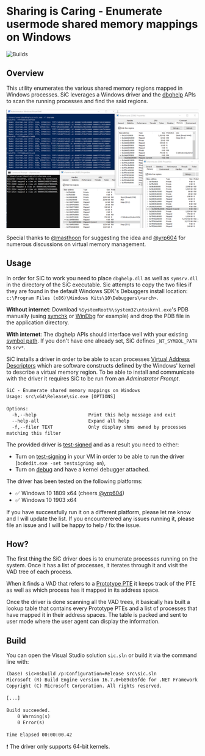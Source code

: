 # Sharing is Caring - Enumerate usermode shared memory mappings on Windows
![Builds](https://github.com/0vercl0k/sic/workflows/Builds/badge.svg)

## Overview

This utility enumerates the various shared memory regions mapped in Windows processes. SiC leverages a Windows driver and the [dbghelp](https://docs.microsoft.com/en-us/windows/win32/debug/dbghelp-functions) APIs to scan the running processes and find the said regions.

![SiC](pics/sic.png)

Special thanks to [@masthoon](https://github.com/masthoon) for suggesting the idea and [@yrp604](https://github.com/yrp604) for numerous discussions on virtual memory management.

## Usage

In order for SiC to work you need to place `dbghelp.dll` as well as `symsrv.dll` in the directory of the SiC executable. Sic attempts to copy the two files if they are found in the default Windows SDK's Debuggers install location: `c:\Program Files (x86)\Windows Kits\10\Debuggers\<arch>`.

**Without internet**: Download `%SystemRoot%\system32\ntoskrnl.exe`'s PDB manually (using [symchk](https://docs.microsoft.com/en-us/windows-hardware/drivers/debugger/using-symchk) or [WinDbg](https://docs.microsoft.com/en-us/windows-hardware/drivers/debugger/debugger-download-tools) for example) and drop the PDB file in the application directory.

**With internet**: The dbghelp APIs should interface well with your existing [symbol path](https://docs.microsoft.com/en-us/windows-hardware/drivers/debugger/symbol-path). If you don't have one already set, SiC defines `_NT_SYMBOL_PATH` to `srv*`.

SiC installs a driver in order to be able to scan processes [Virtual Address Descriptors](https://docs.microsoft.com/en-us/windows-hardware/drivers/debugger/-vad) which are software constructs defined by the Windows' kernel to describe a virtual memory region. To be able to install and communicate with the driver it requires SiC to be run from an *Adminstrator Prompt*.

```
SiC - Enumerate shared memory mappings on Windows
Usage: src\x64\Release\sic.exe [OPTIONS]

Options:
  -h,--help                   Print this help message and exit
  --help-all                  Expand all help
  -f,--filer TEXT             Only display shms owned by processes matching this filter
```

The provided driver is [test-signed](https://docs.microsoft.com/en-us/windows-hardware/drivers/install/how-to-test-sign-a-driver-package) and as a result you need to either:

- Turn on [test-signing](https://docs.microsoft.com/en-us/windows-hardware/drivers/install/the-testsigning-boot-configuration-option) in your VM in order to be able to run the driver (`bcdedit.exe -set testsigning on`),
- Turn on [debug](https://docs.microsoft.com/en-us/windows-hardware/drivers/debugger/setting-up-a-network-debugging-connection-automatically) and have a kernel debugger attached.

The driver has been tested on the following platforms:

- :white_check_mark: Windows 10 1809 x64 (cheers [@yrp604](https://github.com/yrp604))
- :white_check_mark: Windows 10 1903 x64

If you have successfully run it on a different platform, please let me know and I will update the list. If you encounterered any issues running it, please file an issue and I will be happy to help / fix the issue.

## How?

The first thing the SiC driver does is to enumerate processes running on the system. Once it has a list of processes, it iterates through it and visit the VAD tree of each process.

When it finds a VAD that refers to a [Prototype PTE](https://www.codemachine.com/article_protopte.html) it keeps track of the PTE as well as which process has it mapped in its address space.

Once the driver is done scanning all the VAD trees, it basically has built a lookup table that contains every Prototype PTEs and a list of processes that have mapped it in their address spaces. The table is packed and sent to user mode where the user agent can display the information.

## Build

You can open the Visual Studio solution `sic.sln` or build it via the command line with:

```
(base) sic>msbuild /p:Configuration=Release src\sic.sln
Microsoft (R) Build Engine version 16.7.0+b89cb5fde for .NET Framework
Copyright (C) Microsoft Corporation. All rights reserved.

[...]

Build succeeded.
    0 Warning(s)
    0 Error(s)

Time Elapsed 00:00:00.42
```

:exclamation: The driver only supports 64-bit kernels.